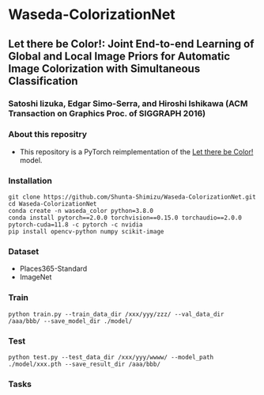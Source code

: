 # Waseda-ColorizationNet
## Let there be Color!: Joint End-to-end Learning of Global and Local Image Priors for Automatic Image Colorization with Simultaneous Classification
### Satoshi Iizuka, Edgar Simo-Serra, and Hiroshi Ishikawa (ACM Transaction on Graphics Proc. of SIGGRAPH 2016)

### About this repositry 
- This repository is a PyTorch reimplementation of the [Let there be Color!](https://dl.acm.org/doi/pdf/10.1145/2897824.2925974) model.
  
### Installation
```
git clone https://github.com/Shunta-Shimizu/Waseda-ColorizationNet.git
cd Waseda-ColorizationNet
conda create -n waseda_color python=3.8.0
conda install pytorch==2.0.0 torchvision==0.15.0 torchaudio==2.0.0 pytorch-cuda=11.8 -c pytorch -c nvidia
pip install opencv-python numpy scikit-image
```

### Dataset
- Places365-Standard
- ImageNet 

### Train
```
python train.py --train_data_dir /xxx/yyy/zzz/ --val_data_dir /aaa/bbb/ --save_model_dir ./model/
````

### Test
```
python test.py --test_data_dir /xxx/yyy/wwww/ --model_path ./model/xxx.pth --save_result_dir /aaa/bbb/
```

### Tasks
